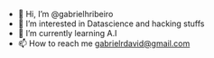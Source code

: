 - 👋 Hi, I’m @gabrielhribeiro
- 👀 I’m interested in Datascience and hacking stuffs
- 🌱 I’m currently learning A.I
- 📫 How to reach me gabrielrdavid@gmail.com

<!---
gabrielhribeiro/gabrielhribeiro is a ✨ special ✨ repository because its `README.md` (this file) appears on your GitHub profile.
You can click the Preview link to take a look at your changes.
--->

